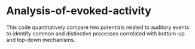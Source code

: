 # Analysis-of-evoked-activity
This code quantitatively compare two potentials related to auditory events to identify common and distinctive processes correlated with bottom-up and top-down mechanisms.
